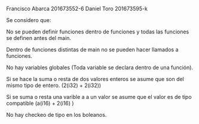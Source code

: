Francisco Abarca 201673552-6
Daniel Toro 201673595-k

Se considero que:

No se pueden definir funciones dentro de funciones y todas las funciones se definen antes del main.

Dentro de funciones distintas de main no se pueden hacer llamados a funciones.

No hay variables globales (Toda variable se declara dentro de una función).

Si se hace la suma o resta de dos valores enteros se asume que son del mismo tipo de entero. (2(i32) + 2(i32))

Si se suma o resta una varible a a un valor se asume que el valor es de tipo compatible (a(i16) + 2(i16) )

No hay checkeo de tipo en los boleanos.
